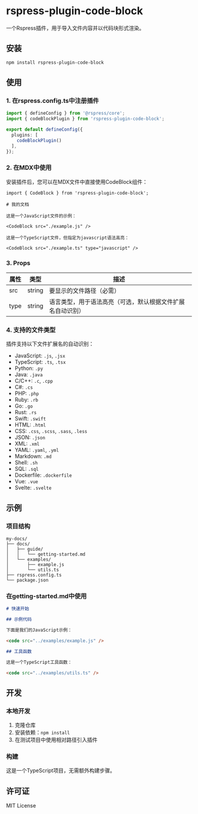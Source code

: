 # rspress-plugin-code-block

一个Rspress插件，用于导入文件内容并以代码块形式渲染。

## 安装

```bash
npm install rspress-plugin-code-block
```

## 使用

### 1. 在rspress.config.ts中注册插件

```typescript
import { defineConfig } from '@rspress/core';
import { codeBlockPlugin } from 'rspress-plugin-code-block';

export default defineConfig({
  plugins: [
    codeBlockPlugin()
  ],
});
```

### 2. 在MDX中使用

安装插件后，您可以在MDX文件中直接使用CodeBlock组件：

```mdx
import { CodeBlock } from 'rspress-plugin-code-block';

# 我的文档

这是一个JavaScript文件的示例：

<CodeBlock src="./example.js" />

这是一个TypeScript文件，但指定为javascript语法高亮：

<CodeBlock src="./example.ts" type="javascript" />
```

### 3. Props

| 属性 | 类型 | 描述 |
|------|------|------|
| src | string | 要显示的文件路径（必需） |
| type | string | 语言类型，用于语法高亮（可选，默认根据文件扩展名自动识别） |

### 4. 支持的文件类型

插件支持以下文件扩展名的自动识别：

- JavaScript: `.js`, `.jsx`
- TypeScript: `.ts`, `.tsx`
- Python: `.py`
- Java: `.java`
- C/C++: `.c`, `.cpp`
- C#: `.cs`
- PHP: `.php`
- Ruby: `.rb`
- Go: `.go`
- Rust: `.rs`
- Swift: `.swift`
- HTML: `.html`
- CSS: `.css`, `.scss`, `.sass`, `.less`
- JSON: `.json`
- XML: `.xml`
- YAML: `.yaml`, `.yml`
- Markdown: `.md`
- Shell: `.sh`
- SQL: `.sql`
- Dockerfile: `.dockerfile`
- Vue: `.vue`
- Svelte: `.svelte`

## 示例

### 项目结构
```
my-docs/
├── docs/
│   ├── guide/
│   │   └── getting-started.md
│   └── examples/
│       ├── example.js
│       └── utils.ts
├── rspress.config.ts
└── package.json
```

### 在getting-started.md中使用
```markdown
# 快速开始

## 示例代码

下面是我们的JavaScript示例：

<code src="../examples/example.js" />

## 工具函数

这是一个TypeScript工具函数：

<code src="../examples/utils.ts" />
```

## 开发

### 本地开发

1. 克隆仓库
2. 安装依赖：`npm install`
3. 在测试项目中使用相对路径引入插件

### 构建

这是一个TypeScript项目，无需额外构建步骤。

## 许可证

MIT License